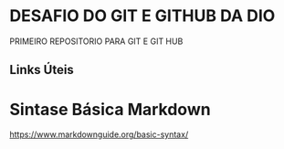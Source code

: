 # DESAFIO DO GIT E GITHUB DA DIO
PRIMEIRO REPOSITORIO PARA GIT E GIT HUB

## Links Úteis
# Sintase Básica Markdown
https://www.markdownguide.org/basic-syntax/
